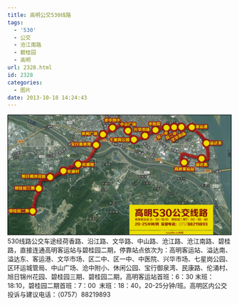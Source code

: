 ```yaml
---
title: 高明公交530线路
tags:
  - '530'
  - 公交
  - 沧江南路
  - 碧桂园
  - 高明
url: 2328.html
id: 2328
categories:
  - 图片
date: 2013-10-18 14:24:43
---
```


[![](/images/uploads/2013/10/高明公交530线路.jpg "高明公交530线路")](/images/uploads/2013/10/高明公交530线路.jpg) 530线路公交车途经荷香路、沿江路、文华路、中山路、沧江路、沧江南路、碧桂路，直接连通高明客运站与碧桂园二期，停靠站点依次为：高明客运站、溢达南、溢达东、客运港、文华市场、区二中、区一中、中医院、兴华市场、七星岗公园、区环运城管局、中山广场、沧中附小、休闲公园、宝行御泉湾、民康路、伦涌村、旭日锦州花园、碧桂园三期、碧桂园二期，高明客运站首班：6：30 末班：18:10，碧桂园二期首班：7：00  末班：18：40，20-25分钟/班。高明区内公交投诉与建议电话：（0757）88219893